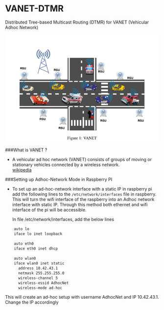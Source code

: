 # VANET-DTMR
Distributed Tree-based Multicast Routing (DTMR) for VANET (Vehicular Adhoc Network)

![Vanet image](utils/images/vanet.png)

###What is VANET ?  
- A vehicular ad hoc network (VANET) consists of groups of moving or stationary vehicles connected by a wireless network.  
[wikipedia](https://en.wikipedia.org/wiki/Vehicular_ad-hoc_network)

###Setting up Adhoc-Network Mode in Raspberry PI  

- To set up an ad-hoc-network interface with a static IP in raspberry pi add the following lines to the `/etc/network/interfaces` file in raspberry. This will turn the wifi interface of the raspberry into an Adhoc network interface with static IP. Through this method both ethernet and wifi interface of the pi will be accessible.

    In file /etc/network/interfaces, add the below lines
```
    auto lo
    iface lo inet loopback

    auto eth0
    iface eth0 inet dhcp

    auto wlan0  
    iface wlan0 inet static  
      address 10.42.43.1  
      netmask 255.255.255.0  
      wireless-channel 5  
      wireless-essid AdhocNet  
      wireless-mode ad-hoc 
```
This will create an ad-hoc setup with username AdhocNet and IP 10.42.43.1. Change the IP accordingly
